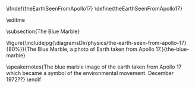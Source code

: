 \ifndef{theEarthSeenFromApollo17}
\define{theEarthSeenFromApollo17}

\editme

\subsection{The Blue Marble}

\figure{\includejpg{\diagramsDir/physics/the-earth-seen-from-apollo-17}{80%}}{The Blue Marble, a photo of Earth taken from Apollo 17.}{the-blue-marble}


\speakernotes{The blue marble image of the earth taken from Apollo 17 which became a symbol of the environmental movement. December 1972??}
\endif
